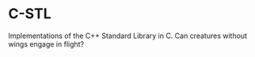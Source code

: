 # C-STL
Implementations of the C++ Standard Library in C. Can creatures without wings engage in flight?
